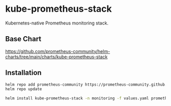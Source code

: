 # kube-prometheus-stack

Kubernetes-native Prometheus monitoring stack.

## Base Chart

https://github.com/prometheus-community/helm-charts/tree/main/charts/kube-prometheus-stack

## Installation

```bash
helm repo add prometheus-community https://prometheus-community.github.io/helm-charts
helm repo update

helm install kube-prometheus-stack -n monitoring -f values.yaml prometheus-community/kube-prometheus-stack
```
